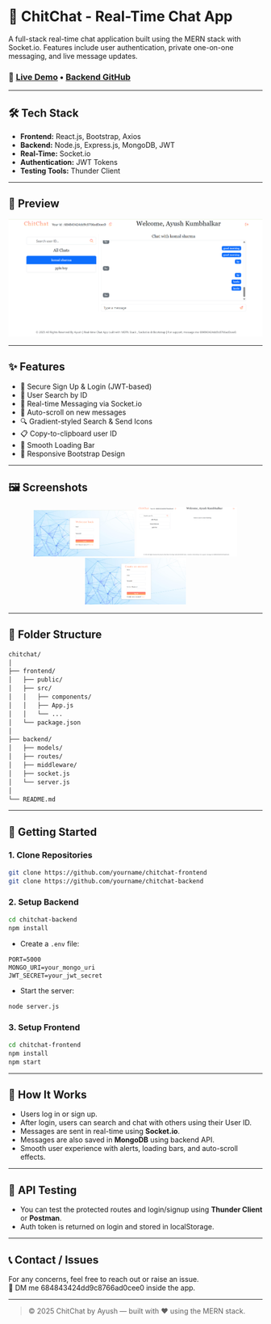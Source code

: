 
# 💬 ChitChat - Real-Time Chat App

A full-stack real-time chat application built using the MERN stack with Socket.io. Features include user authentication, private one-on-one messaging, and live message updates.

### 🔗 [Live Demo](https://message-chitchat.netlify.app/)  • [Backend GitHub](https://github.com/FrontendwithAyush/chat-app-backend)

---

## 🛠️ Tech Stack

- **Frontend:** React.js, Bootstrap, Axios
- **Backend:** Node.js, Express.js, MongoDB, JWT
- **Real-Time:** Socket.io
- **Authentication:** JWT Tokens
- **Testing Tools:** Thunder Client

---

## 📸 Preview

![App Preview](./screenshot/chat-preview.png)


---

## ✨ Features

- 🔐 Secure Sign Up & Login (JWT-based)
- 👥 User Search by ID
- 💬 Real-time Messaging via Socket.io
- 🧠 Auto-scroll on new messages
- 🔍 Gradient-styled Search & Send Icons
- 📋 Copy-to-clipboard user ID
- 🚀 Smooth Loading Bar
- 📱 Responsive Bootstrap Design

---

## 🖼️ Screenshots

  <div align="center">
<img src="./screenshot/img1.png" width="200" />
<img src="./screenshot/img2.png" width="200" />
<img src="./screenshot/img3.png" width="200" />
</div>

---

## 📁 Folder Structure

```bash
chitchat/
│
├── frontend/
│   ├── public/
│   ├── src/
│   │   ├── components/
│   │   ├── App.js
│   │   └── ...
│   └── package.json
│
├── backend/
│   ├── models/
│   ├── routes/
│   ├── middleware/
│   ├── socket.js
│   └── server.js
│
└── README.md
```

---

## 🚀 Getting Started

### 1. Clone Repositories

```bash
git clone https://github.com/yourname/chitchat-frontend
git clone https://github.com/yourname/chitchat-backend
```

### 2. Setup Backend

```bash
cd chitchat-backend
npm install
```

- Create a `.env` file:

```env
PORT=5000
MONGO_URI=your_mongo_uri
JWT_SECRET=your_jwt_secret
```

- Start the server:

```bash
node server.js
```

### 3. Setup Frontend

```bash
cd chitchat-frontend
npm install
npm start
```

---

## 📌 How It Works

- Users log in or sign up.
- After login, users can search and chat with others using their User ID.
- Messages are sent in real-time using **Socket.io**.
- Messages are also saved in **MongoDB** using backend API.
- Smooth user experience with alerts, loading bars, and auto-scroll effects.

---

## 🧪 API Testing

- You can test the protected routes and login/signup using **Thunder Client** or **Postman**.
- Auth token is returned on login and stored in localStorage.

---

## 📞 Contact / Issues

For any concerns, feel free to reach out or raise an issue.  
💬 DM me 684843424dd9c8766ad0cee0 inside the app.

---



> © 2025 ChitChat by Ayush — built with ❤️ using the MERN stack.

